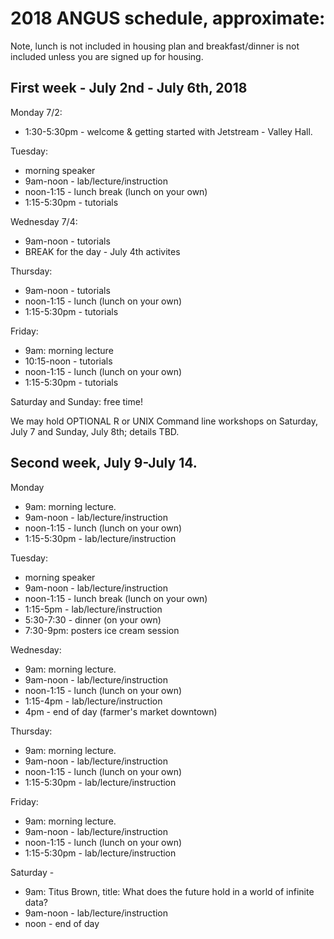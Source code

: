 # 2018 ANGUS schedule, approximate:

Note, lunch is not included in housing plan and breakfast/dinner is not
included unless you are signed up for housing.

## First week - July 2nd - July 6th, 2018

Monday 7/2:
* 1:30-5:30pm - welcome & getting started with Jetstream - Valley Hall.

Tuesday:
* morning speaker
* 9am-noon - lab/lecture/instruction
* noon-1:15 - lunch break (lunch on your own)
* 1:15-5:30pm - tutorials

Wednesday 7/4:
* 9am-noon - tutorials
* BREAK for the day - July 4th activites

Thursday:
* 9am-noon - tutorials
* noon-1:15 - lunch (lunch on your own)
* 1:15-5:30pm - tutorials

Friday:
* 9am: morning lecture
* 10:15-noon - tutorials
* noon-1:15 - lunch (lunch on your own)
* 1:15-5:30pm - tutorials

Saturday and Sunday: free time!

We may hold OPTIONAL R or UNIX Command line workshops on Saturday,
July 7 and Sunday, July 8th; details TBD.

## Second week, July 9-July 14.

Monday
* 9am: morning lecture.
* 9am-noon - lab/lecture/instruction
* noon-1:15 - lunch (lunch on your own)
* 1:15-5:30pm - lab/lecture/instruction

Tuesday:
* morning speaker
* 9am-noon - lab/lecture/instruction
* noon-1:15 - lunch break (lunch on your own)
* 1:15-5pm - lab/lecture/instruction
* 5:30-7:30 - dinner (on your own)
* 7:30-9pm: posters ice cream session

Wednesday:
* 9am: morning lecture.
* 9am-noon - lab/lecture/instruction
* noon-1:15 - lunch (lunch on your own)
* 1:15-4pm - lab/lecture/instruction
* 4pm - end of day (farmer's market downtown)

Thursday:
* 9am: morning lecture.
* 9am-noon - lab/lecture/instruction
* noon-1:15 - lunch (lunch on your own)
* 1:15-5:30pm - lab/lecture/instruction

Friday:
* 9am: morning lecture.
* 9am-noon - lab/lecture/instruction
* noon-1:15 - lunch (lunch on your own)
* 1:15-5:30pm - lab/lecture/instruction

Saturday - 

* 9am: Titus Brown, title: What does the future hold in a world of infinite data?
* 9am-noon - lab/lecture/instruction
* noon - end of day
